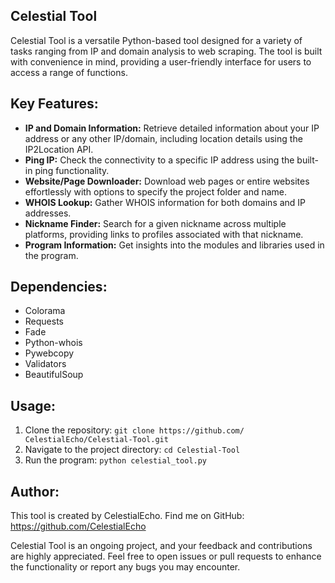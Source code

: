 
## Celestial Tool

Celestial Tool is a versatile Python-based tool designed for a variety of tasks ranging from IP and domain analysis to web scraping. The tool is built with convenience in mind, providing a user-friendly interface for users to access a range of functions.

## Key Features:
- **IP and Domain Information:** Retrieve detailed information about your IP address or any other IP/domain, including location details using the IP2Location API.
- **Ping IP:** Check the connectivity to a specific IP address using the built-in ping functionality.
- **Website/Page Downloader:** Download web pages or entire websites effortlessly with options to specify the project folder and name.
- **WHOIS Lookup:** Gather WHOIS information for both domains and IP addresses.
- **Nickname Finder:** Search for a given nickname across multiple platforms, providing links to profiles associated with that nickname.
- **Program Information:** Get insights into the modules and libraries used in the program.

## Dependencies:
- Colorama
- Requests
- Fade
- Python-whois
- Pywebcopy
- Validators
- BeautifulSoup

## Usage:
1. Clone the repository: `git clone https://github.com/СelestialEcho/Celestial-Tool.git`
2. Navigate to the project directory: `cd Celestial-Tool`
3. Run the program: `python celestial_tool.py`

## Author:
This tool is created by CelestialEcho. Find me on GitHub: https://github.com/CelestialEcho

Celestial Tool is an ongoing project, and your feedback and contributions are highly appreciated. Feel free to open issues or pull requests to enhance the functionality or report any bugs you may encounter.



